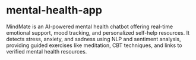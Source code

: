 # mental-health-app
MindMate is an AI-powered mental health chatbot offering real-time emotional support, mood tracking, and personalized self-help resources. It detects stress, anxiety, and sadness using NLP and sentiment analysis, providing guided exercises like meditation, CBT techniques, and links to verified mental health resources.
